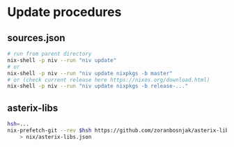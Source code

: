 # Update procedures

## sources.json

```bash
# run from parent directory
nix-shell -p niv --run "niv update"
# or
nix-shell -p niv --run "niv update nixpkgs -b master"
# or (check current release here https://nixos.org/download.html)
nix-shell -p niv --run "niv update nixpkgs -b release-..."
```

## asterix-libs

```bash
hsh=...
nix-prefetch-git --rev $hsh https://github.com/zoranbosnjak/asterix-libs.git \
    > nix/asterix-libs.json
```
